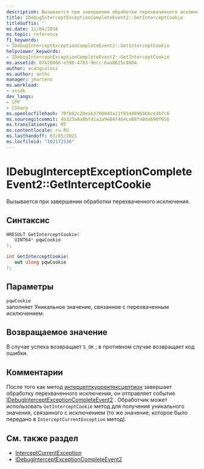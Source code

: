 ```yaml
---
description: Вызывается при завершении обработки перехваченного исключения.
title: IDebugInterceptExceptionCompleteEvent2::GetInterceptCookie
titleSuffix: ''
ms.date: 11/04/2016
ms.topic: reference
f1_keywords:
- IDebugInterceptExceptionCompleteEvent2::GetInterceptCookie
helpviewer_keywords:
- IDebugInterceptExceptionCompleteEvent2::GetInterceptCookie
ms.assetid: 07b20866-e598-4783-9ecc-6aa8625c8804
author: acangialosi
ms.author: anthc
manager: jmartens
ms.workload:
- vssdk
dev_langs:
- CPP
- CSharp
ms.openlocfilehash: 70fb92c20eab3700043a11f8544896bbbce3b7c6
ms.sourcegitcommit: 4b323a8a8bfd1a1a9e84f4b4ca88fa8da690f656
ms.translationtype: MT
ms.contentlocale: ru-RU
ms.lasthandoff: 03/05/2021
ms.locfileid: "102172536"
---
```

# <a name="idebuginterceptexceptioncompleteevent2getinterceptcookie"></a>IDebugInterceptExceptionCompleteEvent2::GetInterceptCookie
Вызывается при завершении обработки перехваченного исключения.

## <a name="syntax"></a>Синтаксис

```cpp
HRESULT GetInterceptCookie(
   UINT64* pqwCookie
);
```

```csharp
int GetInterceptCookie(
   out ulong pqwCookie
);
```

## <a name="parameters"></a>Параметры
`pqwCookie`\
заполняет Уникальное значение, связанное с перехваченным исключением.

## <a name="return-value"></a>Возвращаемое значение
 В случае успеха возвращает `S_OK` ; в противном случае возвращает код ошибки.

## <a name="remarks"></a>Комментарии
 После того как метод [интерцепткуррентексцептион](../../../extensibility/debugger/reference/idebugstackframe3-interceptcurrentexception.md) завершает обработку перехваченного исключения, он отправляет событие [IDebugInterceptExceptionCompleteEvent2](../../../extensibility/debugger/reference/idebuginterceptexceptioncompleteevent2.md) . Обработчик может использовать `GetInterceptCookie` метод для получения уникального значения, связанного с исключением (то же значение, которое было передано в `InterceptCurrentException` метод).

## <a name="see-also"></a>См. также раздел
- [InterceptCurrentException](../../../extensibility/debugger/reference/idebugstackframe3-interceptcurrentexception.md)
- [IDebugInterceptExceptionCompleteEvent2](../../../extensibility/debugger/reference/idebuginterceptexceptioncompleteevent2.md)
